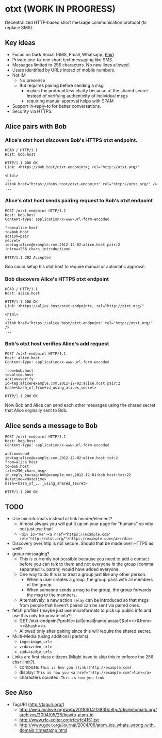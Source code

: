 # otxt (WORK IN PROGRESS)

Decentralized HTTP-based short message communication protocol (to replace SMS).

## Key ideas
* Focus on Dark Social (SMS, Email, Whatsapp, [Pair](http://trypair.com/))
* Private one-to-one short text messaging like SMS.
* Messages limited to 256 characters. No new lines allowed.
* Users identified by URLs intead of mobile numbers.
* Not IM
    * No presense
    * But requires pairing before sending a msg
      * makes the protocol less chatty because of the shared secret instead of verifying authenticity of individual msgs 
      * requiring manual approval helps with SPAM
* Support in-reply-to for better conversations.
* Security via HTTPS.


## Alice pairs with Bob

### Alice's otxt host discovers Bob's HTTPS otxt endpoint.

```http
HEAD / HTTP/1.1
Host: bob.host
```

```http
HTTP/1.1 200 OK
Link: <https://bob.host/otxt-endpoint>; rel="http://otxt.org/"

<html>
...
<link href="https://bobs.host/otxt-endpoint" rel="http://otxt.org/" />
...
```


### Alice's otxt host sends pairing request to Bob's otxt endpoint

```http
POST /otxt-endpoint HTTP/1.1
Host: bob.host
Content-Type: application/x-www-url-form-encoded

from=alice.host
to=bob.host
action=pair
secret=
id=tag:alice@example.com,2012-12-02:alice.host:pair:2
intro=<256_chars_introduction>
```

```http
HTTP/1.1 202 Accepted
```

Bob could setup his otxt host to require manual or automatic approval.

### Bob discovers Alice's HTTPS otxt endpoint


```http
HEAD / HTTP/1.1
Host: alice.host
```

```http
HTTP/1.1 200 OK
Link: <https://alice.host/otxt-endpoint>; rel="http://otxt.org/"

<html>
...
<link href="https://alice.host/otxt-endpoint" rel="http://otxt.org/" />
...
```

### Bob's otxt host verifies Alice's add request

```http
POST /otxt-endpoint HTTP/1.1
Host: alice.host
Content-Type: application/x-www-url-form-encoded

from=bob.host
to=alice.host
action=verify
id=tag:alice@example.com,2012-12-02:alice.host:pair:2
hash=<hash_of_from+id_using_alices_secret>
```

```http
HTTP/1.1 200 OK
```

Now Bob and Alice can send each other messages using the shared secret that Alice orginally sent to Bob.

## Alice sends a message to Bob

```http
POST /otxt-endpoint HTTP/1.1
Host: bob.host
Content-Type: application/x-www-url-form-encoded

action=send
id=tag:alice@example.com,2012-12-02:alice.host:txt:2
from=alice.host
to=bob.host
txt=<256_chars_msg>
in_reply_to=tag:bob@example.net,2012-12-01:bob.host:txt:22
datetime=<datetime>
hash=<hash_of_..._using_shared_secret>
```

```http
HTTP/1.1 200 OK
```

## TODO
* Use microformats instead of link header/element?
   * Almost always you will put it up on your page for "humans" so why not just use that!
   * `<div id="me"><a href="https://example.com" rel="http://otxt.org/">https://example.com</a></div>`
* Discovery over http is not secure. Should that be made over HTTPS as well?
* group messaging?
   * This is currently not possible because you need to add a contact before you can talk to them and not everyone in the group (comma separated `to` param) would have added everyone.
   * One way to do this is to treat a group just like any other person.
      * When a user creates a group, the group pairs with all members of the group.
      * When someone sends a msg to the group, the group forwards the msg to the members.
   * Alternatively, a new action `relay` can be introduced so that msgs from people that haven't paired can be sent via paired ones.
* fetch profile? (maybe just use microformats to pick up public info and use this only for private info?)
   * GET /otxt-endpoint?profile=(all|email|name|avatar)&of=<>&from=<>&hash=<>
   * Allowed only after pairing since this will require the shared secret.
* Multi-Media (using additional params)
   * `img=<image_url>`
   * `vid=<video_url>`
   * `aud=<audio_url>`
* Links are first class citizens (Might have to skip this to enforce the 256 char limit?).
    * compose: `This is how you [link](http://example.com)`
    * display: `This is how you <a href="http://example.com">link</a>`
    * characters counted: `This is how you link`

## See Also
* TagURI (http://taguri.org/)
   * http://web.archive.org/web/20110514113830/http://diveintomark.org/archives/2004/05/28/howto-atom-id
   * http://www.rfc-editor.org/rfc/rfc4151.txt
   * http://www.goer.org/Journal/2004/06/atom_ids_whats_wrong_with_domain_timestamp.html
